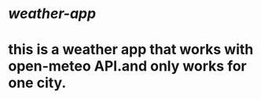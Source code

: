 # *weather-app*
# this is a weather app that works with open-meteo API.and only works for one city.
